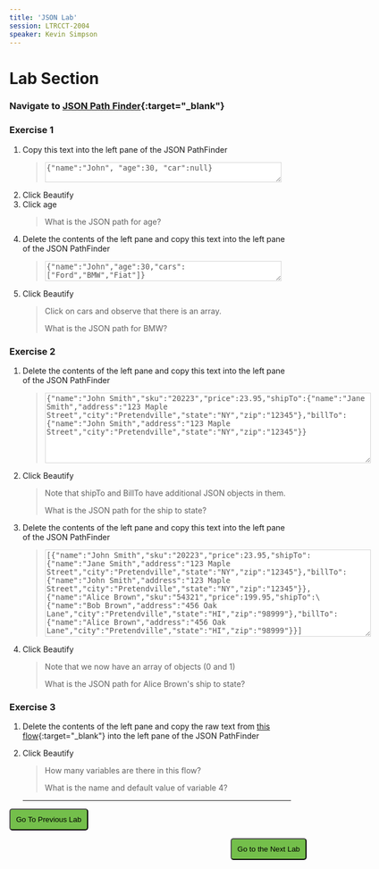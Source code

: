 ```yaml
---
title: 'JSON Lab'
session: LTRCCT-2004
speaker: Kevin Simpson
---
```


# Lab Section

### Navigate to [JSON Path Finder](https://jsonpathfinder.com/){:target="_blank"}
   
### Exercise 1

1. Copy this text into the left pane of the JSON PathFinder
     >  <textarea cols="50" disabled style= "background-color: #ffffff">{"name":"John", "age":30, "car":null} </textarea>
2. Click Beautify
3. Click age
   > What is the JSON path for age? 
   >
4. Delete the contents of the left pane and copy this text into the left pane of the JSON PathFinder
   >
   >   <textarea cols="50" disabled style= "background-color: #ffffff">{"name":"John","age":30,"cars":["Ford","BMW","Fiat"]}</textarea>
5. Click Beautify
   > Click on cars and observe that there is an array.
   >
   > What is the JSON path for BMW?

### Exercise 2

1. Delete the contents of the left pane and copy this text into the left pane of the JSON PathFinder
   >  <textarea cols="70" rows = "8"disabled style= "background-color: #ffffff">{"name":"John Smith","sku":"20223","price":23.95,"shipTo":{"name":"Jane Smith","address":"123 Maple Street","city":"Pretendville","state":"NY","zip":"12345"},"billTo":{"name":"John Smith","address":"123 Maple Street","city":"Pretendville","state":"NY","zip":"12345"}}</textarea>
   >

2. Click Beautify
   > Note that shipTo and BillTo have additional JSON objects in them.
   >
   > What is the JSON path for the ship to state?
   >
3. Delete the contents of the left pane and copy this text into the left pane of the JSON PathFinder
   > <textarea cols="70" rows = "10"disabled style= "background-color: #ffffff">[{"name":"John Smith","sku":"20223","price":23.95,"shipTo":{"name":"Jane Smith","address":"123 Maple Street","city":"Pretendville","state":"NY","zip":"12345"},"billTo":{"name":"John Smith","address":"123 Maple Street","city":"Pretendville","state":"NY","zip":"12345"}},{"name":"Alice Brown","sku":"54321","price":199.95,"shipTo":\{"name":"Bob Brown","address":"456 Oak Lane","city":"Pretendville","state":"HI","zip":"98999"},"billTo":{"name":"Alice Brown","address":"456 Oak Lane","city":"Pretendville","state":"HI","zip":"98999"}}]</textarea>
   >

4. Click Beautify
   > Note that we now have an array of objects (0 and 1)
   >
   > What is the JSON path for Alice Brown's ship to state?

### Exercise 3

1. Delete the contents of the left pane and copy the raw text from [this flow](flows/CL_1_salesService_lang.json){:target="_blank"} into the left pane of the JSON PathFinder
2. Click Beautify
   > How many variables are there in this flow?
   >
   > What is the name and default value of variable 4?
    
    ---





















<script>
function mainPage() {window.location.href = "Lab_4";}
function nextLab() 
 {
 window.location.href = "Lab_5";
 }
</script>

<div id="button-row">
<button onclick="mainPage()" style="
  border-radius: 5px;
  background-color: rgb(116,191,75);
  padding: 10px;">Go To Previous Lab</button>

<button onclick="nextLab()" style="
  position: absolute;
  right: 200px;
  border-radius: 5px;
  background-color: rgb(116,191,75);
  padding: 10px;">Go to the Next Lab</button>

</div>